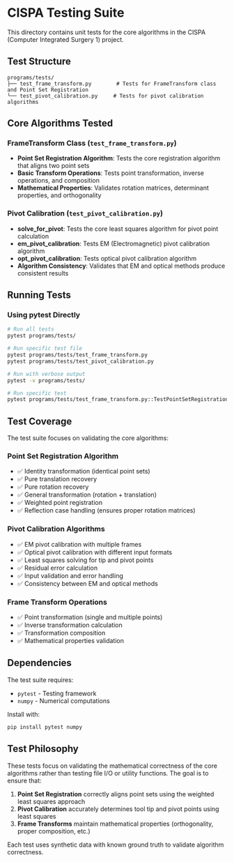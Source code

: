 # CISPA Testing Suite

This directory contains unit tests for the core algorithms in the CISPA (Computer Integrated Surgery 1) project.

## Test Structure

```
programs/tests/
├── test_frame_transform.py        # Tests for FrameTransform class and Point Set Registration
└── test_pivot_calibration.py     # Tests for pivot calibration algorithms
```

## Core Algorithms Tested

### FrameTransform Class (`test_frame_transform.py`)
- **Point Set Registration Algorithm**: Tests the core registration algorithm that aligns two point sets
- **Basic Transform Operations**: Tests point transformation, inverse operations, and composition
- **Mathematical Properties**: Validates rotation matrices, determinant properties, and orthogonality

### Pivot Calibration (`test_pivot_calibration.py`)
- **solve_for_pivot**: Tests the core least squares algorithm for pivot point calculation
- **em_pivot_calibration**: Tests EM (Electromagnetic) pivot calibration algorithm
- **opt_pivot_calibration**: Tests optical pivot calibration algorithm
- **Algorithm Consistency**: Validates that EM and optical methods produce consistent results

## Running Tests

### Using pytest Directly

```bash
# Run all tests
pytest programs/tests/

# Run specific test file
pytest programs/tests/test_frame_transform.py
pytest programs/tests/test_pivot_calibration.py

# Run with verbose output
pytest -v programs/tests/

# Run specific test
pytest programs/tests/test_frame_transform.py::TestPointSetRegistration::test_point_set_registration_identity
```

## Test Coverage

The test suite focuses on validating the core algorithms:

### Point Set Registration Algorithm
- ✅ Identity transformation (identical point sets)
- ✅ Pure translation recovery
- ✅ Pure rotation recovery
- ✅ General transformation (rotation + translation)
- ✅ Weighted point registration
- ✅ Reflection case handling (ensures proper rotation matrices)

### Pivot Calibration Algorithms
- ✅ EM pivot calibration with multiple frames
- ✅ Optical pivot calibration with different input formats
- ✅ Least squares solving for tip and pivot points
- ✅ Residual error calculation
- ✅ Input validation and error handling
- ✅ Consistency between EM and optical methods

### Frame Transform Operations
- ✅ Point transformation (single and multiple points)
- ✅ Inverse transformation calculation
- ✅ Transformation composition
- ✅ Mathematical properties validation

## Dependencies

The test suite requires:
- `pytest` - Testing framework
- `numpy` - Numerical computations

Install with:
```bash
pip install pytest numpy
```

## Test Philosophy

These tests focus on validating the mathematical correctness of the core algorithms rather than testing file I/O or utility functions. The goal is to ensure that:

1. **Point Set Registration** correctly aligns point sets using the weighted least squares approach
2. **Pivot Calibration** accurately determines tool tip and pivot points using least squares
3. **Frame Transforms** maintain mathematical properties (orthogonality, proper composition, etc.)

Each test uses synthetic data with known ground truth to validate algorithm correctness.
